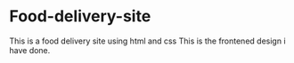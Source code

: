 # Food-delivery-site
This is a food delivery site using html and css
This is the frontened design i have done.
